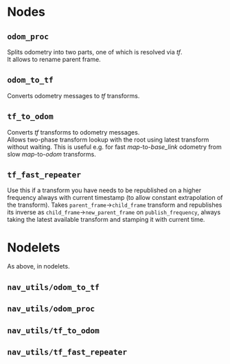 # Nodes

## `odom_proc`
Splits odometry into two parts, one of which is resolved via *tf*.<br>
It allows to rename parent frame. 

## `odom_to_tf`
Converts odometry messages to *tf* transforms.

## `tf_to_odom`
Converts *tf* transforms to odometry messages.<br>
Allows two-phase transform lookup with the root using latest transform without waiting.
This is useful e.g. for fast *map*-to-*base_link* odometry from slow *map*-to-*odom* transforms.

## `tf_fast_repeater`
Use this if a transform you have needs to be republished on a higher frequency
always with current timestamp (to allow constant extrapolation of the transform).
Takes `parent_frame`->`child_frame` transform and republishes its inverse as
`child_frame`->`new_parent_frame` on `publish_frequency`, always taking the
latest available transform and stamping it with current time.

# Nodelets

As above, in nodelets.

## `nav_utils/odom_to_tf`

## `nav_utils/odom_proc`

## `nav_utils/tf_to_odom`

## `nav_utils/tf_fast_repeater`